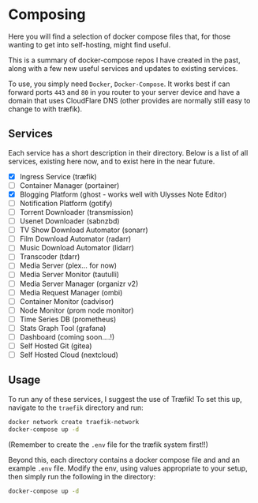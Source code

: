 # Composing

Here you will find a selection of docker compose files that, for those wanting to get into self-hosting, might find useful.

This is a summary of docker-compose repos I have created in the past, along with a few new useful services and updates to existing services.

To use, you simply need `Docker`, `Docker-Compose`. It works best if can forward ports `443` and `80` in you router to your server device and have a domain that uses CloudFlare DNS (other provides are normally still easy to change to with træfik).

## Services

Each service has a short description in their directory. Below is a list of all services, existing here now, and to exist here in the near future.

- [X] Ingress Service (træfik)
- [ ] Container Manager (portainer)
- [X] Blogging Platform (ghost - works well with Ulysses Note Editor)
- [ ] Notification Platform (gotify)
- [ ] Torrent Downloader (transmission)
- [ ] Usenet Downloader (sabnzbd)
- [ ] TV Show Download Automator (sonarr)
- [ ] Film Download Automator (radarr)
- [ ] Music Download Automator (lidarr)
- [ ] Transcoder (tdarr)
- [ ] Media Server (plex... for now)
- [ ] Media Server Monitor (tautulli)
- [ ] Media Server Manager (organizr v2)
- [ ] Media Request Manager (ombi)
- [ ] Container Monitor (cadvisor)
- [ ] Node Monitor (prom node monitor)
- [ ] Time Series DB (prometheus)
- [ ] Stats Graph Tool (grafana)
- [ ] Dashboard (coming soon....!)
- [ ] Self Hosted Git (gitea)
- [ ] Self Hosted Cloud (nextcloud)

## Usage

To run any of these services, I suggest the use of Træfik! To set this up, navigate to the `traefik` directory and run:

```bash
docker network create traefik-network
docker-compose up -d
```

(Remember to create the `.env` file for the træfik system first!!)

Beyond this, each directory contains a docker compose file and and an example `.env` file. Modify the env, using values appropriate to your setup, then simply run the following in the directory:

```bash
docker-compose up -d
```